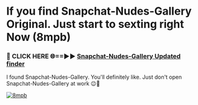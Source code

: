 # If you find Snapchat-Nudes-Gallery Original. Just start to sexting right Now (8mpb)

<h3>🔴 CLICK HERE 🌐==►► <a href="https://tinyurl.com/mtbk5fxa" rel="nofollow">Snapchat-Nudes-Gallery Updated finder</a></h3>

I found Snapchat-Nudes-Gallery. You'll definitely like. Just don't open Snapchat-Nudes-Gallery at work 😉💬

[![8mpb](https://i.imgur.com/Q8WKrnY.jpeg)](https://tinyurl.com/mtbk5fxa)
